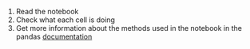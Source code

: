 1. Read the notebook
2. Check what each cell is doing
3. Get more information about the methods used in the notebook in the pandas [documentation](http://pandas.pydata.org/pandas-docs/stable/index.html)